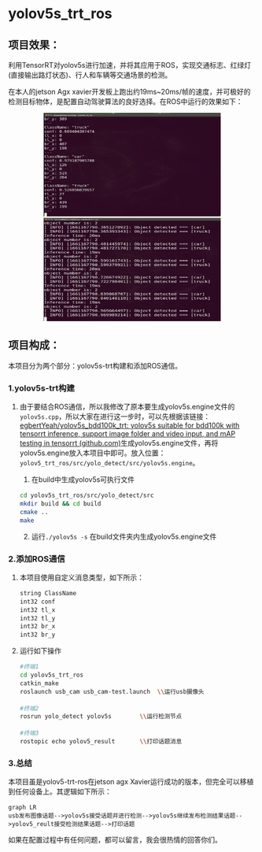 # yolov5s_trt_ros

## 项目效果：

利用TensorRT对yolov5s进行加速，并将其应用于ROS，实现交通标志、红绿灯(直接输出路灯状态)、行人和车辆等交通场景的检测。

在本人的jetson Agx xavier开发板上跑出约19ms~20ms/帧的速度，并可极好的检测目标物体，是配置自动驾驶算法的良好选择。在ROS中运行的效果如下：

<div align=center>
<img src="https://github.com/wk123467/yolov5s_trt_ros/blob/master/Show_message.jpg" width="360" height="210"><img src="https://github.com/wk123467/yolov5s_trt_ros/blob/master/Show_node.jpg" width="360" height="210">
</div>

## 项目构成：

本项目分为两个部分：yolov5s-trt构建和添加ROS通信。

### 1.yolov5s-trt构建

1. 由于要结合ROS通信，所以我修改了原本要生成yolov5s.engine文件的`yolov5s.cpp`，所以大家在进行这一步时，可以先根据该链接：[egbertYeah/yolov5s_bdd100k_trt: yolov5s suitable for bdd100k with tensorrt inference, support image folder and video input, and mAP testing in tensorrt (github.com)](https://github.com/egbertYeah/yolov5s_bdd100k_trt)生成yolov5s.engine文件，再将yolov5s.engine放入本项目中即可。放入位置：`yolov5_trt_ros/src/yolo_detect/src/yolov5s.engine`。

   1. 在build中生成yolov5s可执行文件

   ```sh
   cd yolov5s_trt_ros/src/yolo_detect/src
   mkdir build && cd build    
   cmake ..
   make
   ```

   2. 运行`./yolov5s -s` 在build文件夹内生成yolov5s.engine文件

### 2.添加ROS通信

1. 本项目使用自定义消息类型，如下所示：

   ```sh
   string ClassName
   int32 conf
   int32 tl_x
   int32 tl_y
   int32 br_x
   int32 br_y
   ```

2. 运行如下操作

   ```sh
   #终端1
   cd yolov5s_trt_ros
   catkin_make
   roslaunch usb_cam usb_cam-test.launch  \\运行usb摄像头
   
   #终端2
   rosrun yolo_detect yolov5s        \\运行检测节点
   
   #终端3
   rostopic echo yolov5_result       \\打印话题消息
   ```

### 3.总结

本项目虽是yolov5-trt-ros在jetson agx Xavier运行成功的版本，但完全可以移植到任何设备上。其逻辑如下所示：

```mermaid
graph LR
usb发布图像话题-->yolov5s接受话题并进行检测-->yolov5s继续发布检测结果话题-->yolov5_reult接受检测结果话题-->打印话题
```

如果在配置过程中有任何问题，都可以留言，我会很热情的回答你们。
